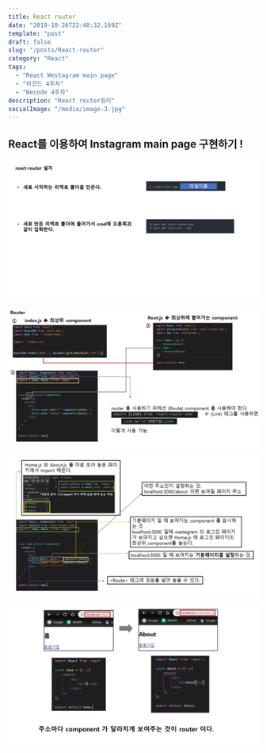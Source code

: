 ```yaml
---
title: React router
date: "2019-10-26T22:40:32.169Z"
template: "post"
draft: false
slug: "/posts/React-router"
category: "React"
tags:
  - "React Westagram main page"
  - "위코드 4주차"
  - "Wecode 4주차"
description: "React router원리"
socialImage: "/media/image-3.jpg"
---
```



## React를 이용하여 Instagram main page 구현하기 !
​![](/media/React/router1.PNG)




![](/media/React/router2.PNG)




![](/media/React/router3.PNG)




![](/media/React/router4.PNG)


